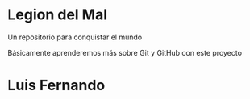 # Legion del Mal
Un repositorio para conquistar el mundo

Básicamente aprenderemos más sobre Git y GitHub con este proyecto

# Luis Fernando 
